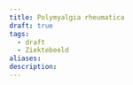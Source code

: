 ```yaml
---
title: Polymyalgia rheumatica
draft: true
tags:
  - draft
  - Ziektebeeld
aliases: 
description: 
---
```

